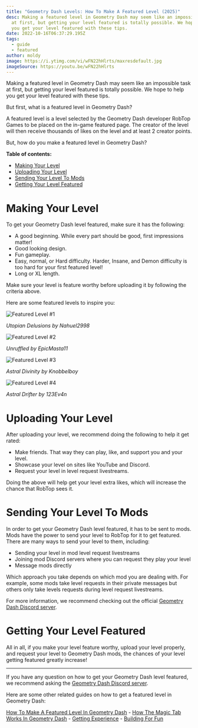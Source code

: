 ```yaml
---
title: "Geometry Dash Levels: How To Make A Featured Level (2025)"
desc: Making a featured level in Geometry Dash may seem like an impossible task
  at first, but getting your level featured is totally possible. We hope to help
  you get your level featured with these tips.
date: 2022-10-16T06:37:29.195Z
tags:
  - guide
  - featured
author: moldy
image: https://i.ytimg.com/vi/wFN22hHlrts/maxresdefault.jpg
imageSource: https://youtu.be/wFN22hHlrts
---
```

Making a featured level in Geometry Dash may seem like an impossible task at first, but getting your level featured is totally possible. We hope to help you get your level featured with these tips.

But first, what is a featured level in Geometry Dash?

A﻿ featured level is a level selected by the Geometry Dash developer RobTop Games to be placed on the in-game featured page. The creator of the level will then receive thousands of likes on the level and at least 2 creator points.

But, how do you make a featured level in Geometry Dash?

**Table of contents:**

* [Making Your Level](#making-your-level)
* [Uploading Your Level](#uploading-your-level)
* [Sending Your Level To Mods](#sending-your-level-to-mods)
* [Getting Your Level Featured](#getting-your-level-featured)

# Making Your Level

To get your Geometry Dash level featured, make sure it has the following:

* A﻿ good beginning. While every part should be good, first impressions matter!
* ﻿Good looking design.
* Fun gameplay.
* Easy, normal, or Hard difficulty. Harder, Insane, and Demon difficulty is too hard for your first featured level!
* Long or XL length.

Make sure your level is feature worthy before uploading it by following the criteria above.

Here are some featured levels to inspire you:

![Featured Level #1](https://i.ytimg.com/vi/wFN22hHlrts/maxresdefault.jpg)

﻿*Utopian Delusions by Nahuel2998*

![Featured Level #2](https://img.youtube.com/vi/qMvoYgUAGCQ/maxresdefault.jpg)

*Unruffled by EpicMasta11*

![Featured Level #3](https://img.youtube.com/vi/Tpc0d7Te1QU/maxresdefault.jpg)

*Astral Divinity by Knobbelboy*

![Featured Level #4](https://img.youtube.com/vi/K1r2HucZ-Ww/maxresdefault.jpg)

*Astral Drifter by 123Ev4n*

# Uploading Your Level

After uploading your level, we recommend doing the following to help it get rated:

* Make friends. That way they can play, like, and support you and your level.
* Showcase your level on sites like YouTube and Discord.
* Request your level in level request livestreams.

Doing the above will help get your level extra likes, which will increase the chance that RobTop sees it.

# Sending Your Level To Mods

In order to get your Geometry Dash level featured, it has to be sent to mods. Mods have the power to send your level to RobTop for it to get featured. There are many ways to send your level to them, including:

* Sending your level in mod level request livestreams
* Joining mod Discord servers where you can request they play your level
* Message mods directly

Which approach you take depends on which mod you are dealing with. For example, some mods take level requests in their private messages but others only take levels requests during level request livestreams.

For more information, we recommend checking out the official [Geometry Dash Discord server](https://discord.gg/geometrydash).

# Getting Your Level Featured

All in all, if you make your level feature worthy, upload your level properly, and request your level to Geometry Dash mods, the chances of your level getting featured greatly increase!

- - -

If you have any question on how to get your Geometry Dash level featured, we recommend asking the [Geometry Dash Discord server](https://discord.gg/geometrydash).

Here are some other related guides on how to get a featured level in Geometry Dash:

[How To Make A Featured Level In Geometry Dash](/posts/featured-level-guide/) - [﻿How The Magic Tab Works In Geometry Dash](/posts/magic-tab-mystery/) - [Getting Experience](/posts/getting-experience/) - [Building For Fun](/posts/building-for-fun/)